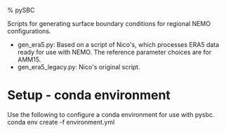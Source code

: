 % pySBC

Scripts for generating surface boundary conditions for regional NEMO 
configurations.

 - gen_era5.py: Based on a script of Nico's, which processes ERA5 data
   ready for use with NEMO. The reference parameter choices are for AMM15.
 - gen_era5_legacy.py: Nico's original script.

# Setup - conda environment
Use the following to configure a conda environment for use with pysbc.
    conda env create -f environment.yml
